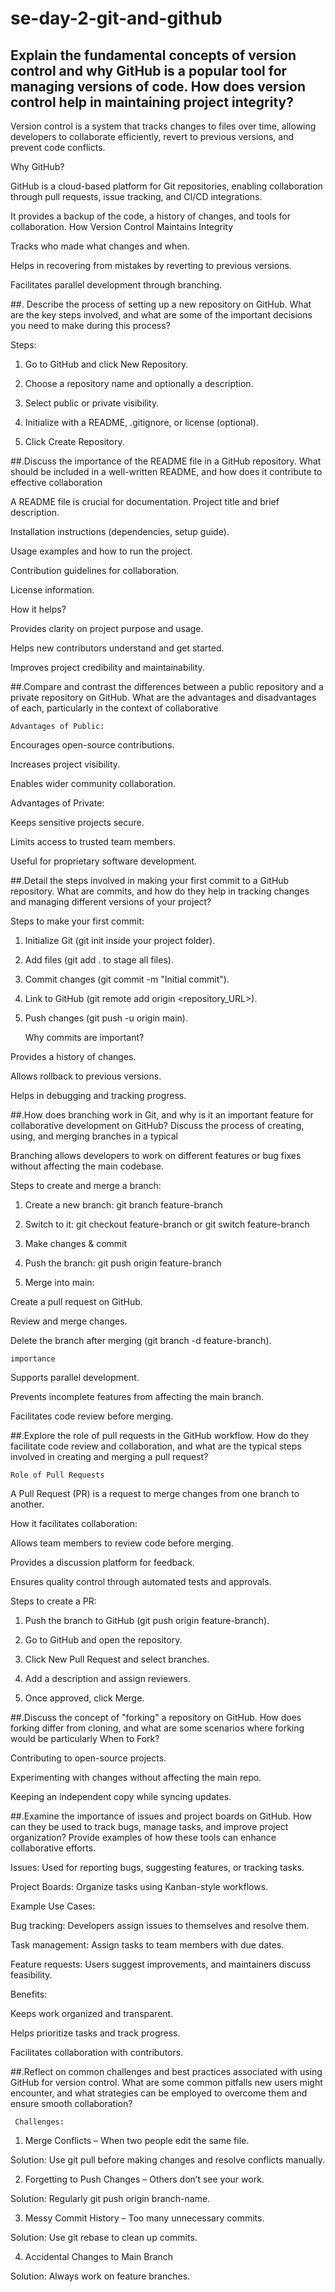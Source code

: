 
# se-day-2-git-and-github

## Explain the fundamental concepts of version control and why GitHub is a popular tool for managing versions of code. How does version control help in maintaining project integrity?


Version control is a system that tracks changes to files over time, allowing developers to collaborate efficiently, revert to previous versions, and prevent code conflicts.

Why GitHub?

GitHub is a cloud-based platform for Git repositories, enabling collaboration through pull requests, issue tracking, and CI/CD integrations.

It provides a backup of the code, a history of changes, and tools for collaboration.
How Version Control Maintains Integrity

Tracks who made what changes and when.

Helps in recovering from mistakes by reverting to previous versions.

Facilitates parallel development through branching.



##. Describe the process of setting up a new repository on GitHub. What are the key steps involved, and what are some of the important decisions you need to make during this process?

Steps:

1. Go to GitHub and click New Repository.


2. Choose a repository name and optionally a description.


3. Select public or private visibility.


4. Initialize with a README, .gitignore, or license (optional).


5. Click Create Repository.

##.Discuss the importance of the README file in a GitHub repository. What should be included in a well-written README, and how does it contribute to effective collaboration

A README file is crucial for documentation.
Project title and brief description.

Installation instructions (dependencies, setup guide).

Usage examples and how to run the project.

Contribution guidelines for collaboration.

License information.


How it helps?

Provides clarity on project purpose and usage.

Helps new contributors understand and get started.

Improves project credibility and maintainability.





##.Compare and contrast the differences between a public repository and a private repository on GitHub. What are the advantages and disadvantages of each, particularly in the context of collaborative 

    Advantages of Public:

Encourages open-source contributions.

Increases project visibility.

Enables wider community collaboration.


   Advantages of Private:

Keeps sensitive projects secure.

Limits access to trusted team members.

Useful for proprietary software development.






##.Detail the steps involved in making your first commit to a GitHub repository. What are commits, and how do they help in tracking changes and managing different versions of your project?




Steps to make your first commit:

1. Initialize Git (git init inside your project folder).


2. Add files (git add . to stage all files).


3. Commit changes (git commit -m "Initial commit").


4. Link to GitHub (git remote add origin <repository_URL>).


5. Push changes (git push -u origin main).



    Why commits are important?

Provides a history of changes.

Allows rollback to previous versions.

Helps in debugging and tracking progress.








##.How does branching work in Git, and why is it an important feature for collaborative development on GitHub? Discuss the process of creating, using, and merging branches in a typical 

Branching allows developers to work on different features or bug fixes without affecting the main codebase.

Steps to create and merge a branch:

1. Create a new branch: git branch feature-branch


2. Switch to it: git checkout feature-branch or git switch feature-branch


3. Make changes & commit


4. Push the branch: git push origin feature-branch


5. Merge into main:

Create a pull request on GitHub.

Review and merge changes.

Delete the branch after merging (git branch -d feature-branch).

    importance 

Supports parallel development.

Prevents incomplete features from affecting the main branch.

Facilitates code review before merging.








##.Explore the role of pull requests in the GitHub workflow. How do they facilitate code review and collaboration, and what are the typical steps involved in creating and merging a pull request?


    Role of Pull Requests

A Pull Request (PR) is a request to merge changes from one branch to another.

How it facilitates collaboration:

Allows team members to review code before merging.

Provides a discussion platform for feedback.

Ensures quality control through automated tests and approvals.


Steps to create a PR:

1. Push the branch to GitHub (git push origin feature-branch).


2. Go to GitHub and open the repository.


3. Click New Pull Request and select branches.


4. Add a description and assign reviewers.


5. Once approved, click Merge.







##.Discuss the concept of "forking" a repository on GitHub. How does forking differ from cloning, and what are some scenarios where forking would be particularly 
     When to Fork?

Contributing to open-source projects.

Experimenting with changes without affecting the main repo.

Keeping an independent copy while syncing updates.







##.Examine the importance of issues and project boards on GitHub. How can they be used to track bugs, manage tasks, and improve project organization? Provide examples of how these tools can enhance collaborative efforts.

Issues: Used for reporting bugs, suggesting features, or tracking tasks.

Project Boards: Organize tasks using Kanban-style workflows.


Example Use Cases:

Bug tracking: Developers assign issues to themselves and resolve them.

Task management: Assign tasks to team members with due dates.

Feature requests: Users suggest improvements, and maintainers discuss feasibility.


Benefits:

Keeps work organized and transparent.

Helps prioritize tasks and track progress.

Facilitates collaboration with contributors.



##.Reflect on common challenges and best practices associated with using GitHub for version control. What are some common pitfalls new users might encounter, and what strategies can be employed to overcome them and ensure smooth collaboration?

     Challenges:

1. Merge Conflicts – When two people edit the same file.

Solution: Use git pull before making changes and resolve conflicts manually.



2. Forgetting to Push Changes – Others don’t see your work.

Solution: Regularly git push origin branch-name.



3. Messy Commit History – Too many unnecessary commits.

Solution: Use git rebase to clean up commits.



4. Accidental Changes to Main Branch

Solution: Always work on feature branches.




